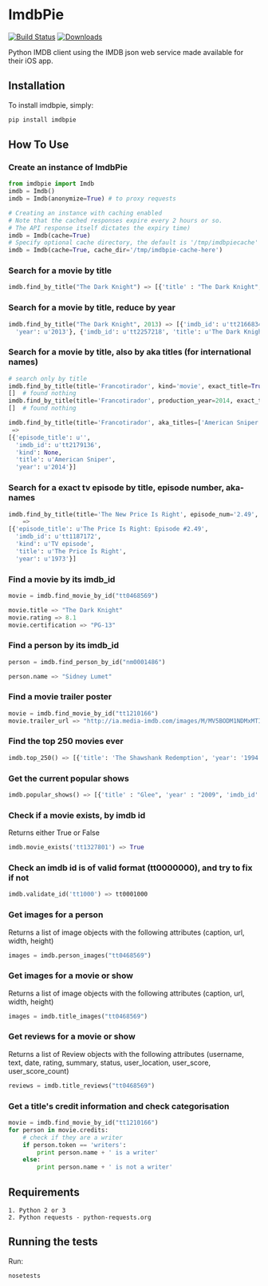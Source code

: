 # ImdbPie
[![Build Status](https://travis-ci.org/richardasaurus/imdb-pie.png?branch=master)](https://travis-ci.org/richardasaurus/imdb-pie)
[![Downloads](https://pypip.in/d/imdbpie/badge.png)](https://crate.io/packages/imdbpie/)

Python IMDB client using the IMDB json web service made available for their iOS app.

## Installation

To install imdbpie, simply:
```bash
pip install imdbpie
```

## How To Use

### Create an instance of ImdbPie
```python
from imdbpie import Imdb
imdb = Imdb()
imdb = Imdb(anonymize=True) # to proxy requests

# Creating an instance with caching enabled
# Note that the cached responses expire every 2 hours or so.
# The API response itself dictates the expiry time)
imdb = Imdb(cache=True)
# Specify optional cache directory, the default is '/tmp/imdbpiecache'
imdb = Imdb(cache=True, cache_dir='/tmp/imdbpie-cache-here')
```

### Search for a movie by title
```python
imdb.find_by_title("The Dark Knight") => [{'title' : "The Dark Knight", 'year' :  "2008", 'imdb_id' : "tt0468569"}, {'title' : "Batman Unmasked", ...}]
```

### Search for a movie by title, reduce by year
```python
imdb.find_by_title("The Dark Knight", 2013) => [{'imdb_id': u'tt2166834', 'title': u'Batman: The Dark Knight Returns, Part 2',
  'year': u'2013'}, {'imdb_id': u'tt2257218', 'title': u'The Dark Knight Retires', 'year': u'2013'}, ...]
```

### Search for a movie by title, also by aka titles (for international names)
```python
# search only by title
imdb.find_by_title(title='Francotirador', kind='movie', exact_title=True)
[]  # found nothing
imdb.find_by_title(title='Francotirador', production_year=2014, exact_title=True)
[]  # found nothing

imdb.find_by_title(title='Francotirador', aka_titles=['American Sniper'], kind='movie', exact_title=True)
 =>
[{'episode_title': u'',
  'imdb_id': u'tt2179136',
  'kind': None,
  'title': u'American Sniper',
  'year': u'2014'}]
```

### Search for a exact tv episode by title, episode number, aka-names
```python
imdb.find_by_title(title='The New Price Is Right', episode_num='2.49', production_year=1973, kind='tv episode', aka_titles=['the price is right'])
    =>
[{'episode_title': u'The Price Is Right: Episode #2.49',
  'imdb_id': u'tt1187172',
  'kind': u'TV episode',
  'title': u'The Price Is Right',
  'year': u'1973'}]
```

### Find a movie by its imdb_id
```python
movie = imdb.find_movie_by_id("tt0468569")

movie.title => "The Dark Knight"
movie.rating => 8.1
movie.certification => "PG-13"
```

### Find a person by its imdb_id
```python
person = imdb.find_person_by_id("nm0001486")

person.name => "Sidney Lumet"
```

### Find a movie trailer poster
```python
movie = imdb.find_movie_by_id("tt1210166")
movie.trailer_url => "http://ia.media-imdb.com/images/M/MV5BODM1NDMxMTI3M15BMl5BanBnXkFtZTcwMDAzODY1Ng@@._V1_.jpg"
```

### Find the top 250 movies ever
```python
imdb.top_250() => [{'title': 'The Shawshank Redemption', 'year': '1994', 'type': 'feature', 'rating': 9.3,...}, ...]
```

### Get the current popular shows
```python
imdb.popular_shows() => [{'title' : "Glee", 'year' : "2009", 'imdb_id' => "tt1327801"}, {'title' : "Dexter", ...}]
```
### Check if a movie exists, by imdb id
Returns either True or False
```python
imdb.movie_exists('tt1327801') => True
```

### Check an imdb id is of valid format (tt0000000), and try to fix if not
```python
imdb.validate_id('tt1000') => tt0001000
```
### Get images for a person
Returns a list of image objects with the following attributes (caption, url, width, height)
```python
images = imdb.person_images("tt0468569")
```
### Get images for a movie or show
Returns a list of image objects with the following attributes (caption, url, width, height)
```python
images = imdb.title_images("tt0468569")
```
### Get reviews for a movie or show
Returns a list of Review objects with the following attributes (username, text, date, rating, summary, status, user_location, user_score, user_score_count)
```python
reviews = imdb.title_reviews("tt0468569")
```

### Get a title's credit information and check categorisation
```python
movie = imdb.find_movie_by_id("tt1210166")
for person in movie.credits:
    # check if they are a writer
    if person.token == 'writers':
        print person.name + ' is a writer'
    else:
        print person.name + ' is not a writer'
```

## Requirements

    1. Python 2 or 3
    2. Python requests - python-requests.org

## Running the tests

Run:

```bash
nosetests
```


